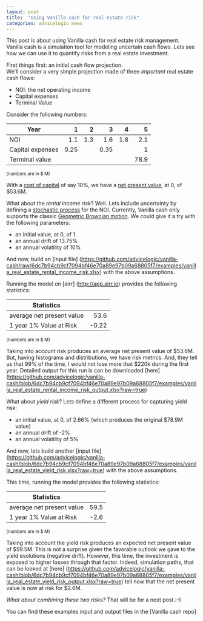 ```yaml
---
layout: post
title:  "Using Vanilla cash for real estate risk"
categories: advicelogic news
---
```

This post is about using Vanilla cash for real estate risk management.   
Vanilla cash is a simulation tool for modeling uncertain cash flows. Lets see how
we can use it to quantify risks from a real estate investment.

First things first: an initial cash flow projection.   
We'll consider a very simple projection made of three *important* real estate
cash flows:

* NOI: the net operating income
* Capital expenses
* Terminal Value

Consider the following numbers:

|             Year |    1 |   2 |    3 |   4 |    5 |
|------------------|-----:|----:|-----:|----:|-----:|
| NOI              |  1.1 | 1.3 |  1.6 | 1.8 |  2.1 |
| Capital expenses | 0.25 |     | 0.35 |     |    1 |
| Terminal value   |      |     |      |     | 78.9 |
<sup>(numbers are in $ M)</sup>

With a [cost of capital](https://en.wikipedia.org/wiki/Cost_of_capital) of say 10%,
we have a [net present value](https://en.wikipedia.org/wiki/Net_present_value),
at 0, of $53.6M.

What about the *rental income risk*?
Well. Lets include uncertainty by defining a [stochastic process](https://en.wikipedia.org/wiki/Stochastic_process)
for the NOI. Currently, Vanilla cash only supports the classic [Geometric Brownian motion](https://en.wikipedia.org/wiki/Geometric_Brownian_motion).
We could give it a try with the following parameters:

* an initial value, at 0, of 1
* an annual drift of 13.75%
* an annual volatility of 10%

And now, build an [input file]
(https://github.com/advicelogic/vanilla-cash/raw/6dc7b94cb9cf7094bf46e70a89e97b09a68805f7/examples/vanilla_real_estate_rental_income_risk.xlsx)
with the above assumptions.

Running the model on [airr] (http://app.airr.io) provides the following statistics:

| Statistics                |       |
|---------------------------|------:|
| average net present value |  53.6 |
| 1 year 1% Value at Risk   | -0.22 |
<sup>(numbers are in $ M)</sup>

Taking into account risk produces an average net present value of $53.6M.
But, having histograms and distributions, we have risk metrics. And, they tell
us that 99% of the time, I would not lose more that $220k during the first year.
Detailed output for this run is can be downloaded [here] (https://github.com/advicelogic/vanilla-cash/blob/6dc7b94cb9cf7094bf46e70a89e97b09a68805f7/examples/vanilla_real_estate_rental_income_risk_output.xlsx?raw=true)

What about *yield risk*?
Lets define a different process for capturing yield risk:

* an initial value, at 0, of 2.66% (which produces the original $78.9M value)
* an annual drift of -2%
* an annual volatility of 5%

And now, lets build another [input file] (https://github.com/advicelogic/vanilla-cash/blob/6dc7b94cb9cf7094bf46e70a89e97b09a68805f7/examples/vanilla_real_estate_yield_risk.xlsx?raw=true) with the above assumptions.

This time, running the model provides the following statistics:

| Statistics                |       |
|---------------------------|-------|
| average net present value |  59.5 |
| 1 year 1% Value at Risk   |  -2.6 |
<sup>(numbers are in $ M)</sup>

Taking into account the yield risk produces an expected net present value of
$59.5M. This is not a surprise given the favorable outlook we gave to the
yield evolutions (negative drift).
However, this time, the investment is exposed to higher losses through that factor.
Indeed, simulation paths, that can be looked at [here] (https://github.com/advicelogic/vanilla-cash/blob/6dc7b94cb9cf7094bf46e70a89e97b09a68805f7/examples/vanilla_real_estate_yield_risk_output.xlsx?raw=true) tell now that the net present value is now at risk for $2.6M.

*What about combining these two risks?*
That will be for a next post.:-)

You can find these examples input and output files in the [Vanilla cash repo]
